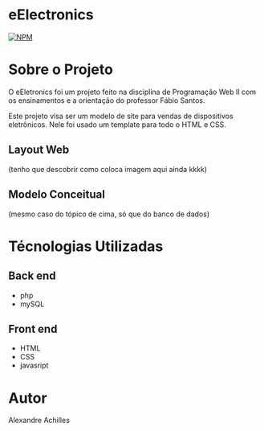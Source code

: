 # eElectronics

[![NPM](https://img.shields.io/npm/l/react)](https://github.com/AlexAchilles/eElectronics/blob/master/LICENSE)

# Sobre o Projeto
O eEletronics foi um projeto feito na disciplina de Programação Web II com os ensinamentos e a orientação do professor Fábio Santos.

Este projeto visa ser um modelo de site para vendas de dispositivos eletrônicos. Nele foi usado um template para todo o HTML e CSS.

## Layout Web 
(tenho que descobrir como coloca imagem aqui ainda kkkk)

## Modelo Conceitual
(mesmo caso do tópico de cima, só que do banco de dados)

# Técnologias Utilizadas
## Back end
- php
- mySQL

## Front end
- HTML
- CSS
- javasript

# Autor
Alexandre Achilles
